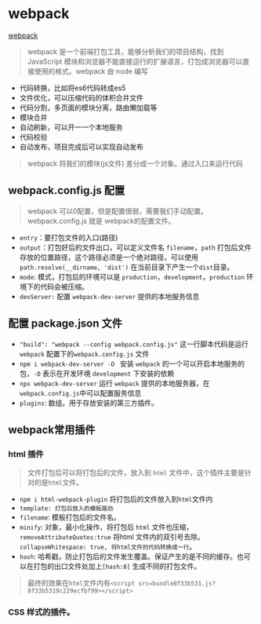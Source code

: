 # webpack
[webpack](./img/base.png)
> webpack 是一个前端打包工具，能够分析我们的项目结构，找到 JavaScript 模块和浏览器不能直接运行的扩展语言，打包成浏览器可以直接使用的格式。webpack 由 node 编写
* 代码转换，比如将es6代码转成es5
* 文件优化，可以压缩代码的体积合并文件
* 代码分割，多页面的模块分离，路由懒加载等
* 模块合并
* 自动刷新，可以开一一个本地服务
* 代码校验
* 自动发布，项目完成后可以实现自动发布
> webpack 将我们的模块(js文件) 差分成一个对象。通过入口来运行代码

## webpack.config.js 配置
> webpack 可以0配置，但是配置很弱，需要我们手动配置。webpack.config.js 就是 webpack的配置文件。
* `entry`：要打包文件的入口(路径)
* `output`：打包好后的文件出口，可以定义文件名 `filename`，`path` 打包后文件存放的位置路径，这个路径必须是一个绝对路径，可以使用 `path.resolve(__dirname, 'dist')` 在当前目录下产生一个`dist`目录。
* `mode`: 模式，打包后的环境可以是 `production`，`development`，`production` 环境下的代码会被压缩。
* `devServer:` 配置 `webpack-dev-server` 提供的本地服务信息


## 配置 package.json 文件
* `"build": "webpack --config webpack.config.js"` 这一行脚本代码是运行 `webpack` 配置下的`webpack.config.js` 文件
* `npm i webpack-dev-server -D ` 安装 `webpack` 的一个可以开启本地服务的包，`-D` 表示在开发环境 `development` 下安装的依赖
* `npx webpack-dev-server` 运行 `webpack` 提供的本地服务器，在`webpack.config.js`中可以配置服务信息
* `plugins`: 数组。用于存放安装的第三方插件。


## webpack常用插件
### html 插件
> 文件打包后可以将打包后的文件，放入到 `html` 文件中，这个插件主要是针对的是`html`文件。
* `npm i html-webpack-plugin` 将打包后的文件放入到`html`文件内
* `template: 打包后放入的模板路劲`
* `filename`: 模板打包后的文件名。
* `minify`: 对象，最小化操作，将打包后 `html` 文件也压缩，`removeAttributeQuotes:true` 将html 文件内的双引号去除。`collapseWhitespace: true, 将html文件的代码转换成一行`。
* `hash`: 哈希戳，防止打包后的文件发生覆盖。保证产生的是不同的缓存。也可以在打包的出口文件处加上`[hash:8]` 生成不同的打包文件。

>最终的效果在`html`文件内有`<script src=bundle8f33b531.js?8f33b5319c229ecfbf99></script>`

### CSS 样式的插件。
